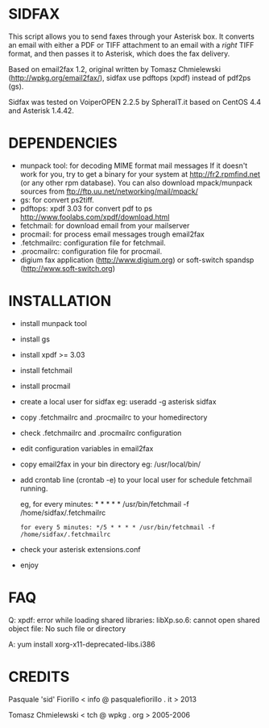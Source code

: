 SIDFAX
======

This script allows you to send faxes through your Asterisk box.
It converts an email with either a PDF or TIFF attachment to an email with a *right*
TIFF format, and then passes it to Asterisk, which does the fax delivery.

Based on email2fax 1.2, original written by Tomasz Chmielewski (http://wpkg.org/email2fax/), sidfax use pdftops (xpdf) instead of pdf2ps (gs).

Sidfax was tested on VoiperOPEN 2.2.5 by SpheraIT.it based on CentOS 4.4 and Asterisk 1.4.42.


DEPENDENCIES
============

- munpack tool:	for decoding MIME format mail messages
                If it doesn't work for you, try to get a binary for your system 
                at http://fr2.rpmfind.net (or any other rpm database).
                You can also download mpack/munpack sources from ftp://ftp.uu.net/networking/mail/mpack/
- gs:           for convert ps2tiff.
- pdftops:      xpdf 3.03 for convert pdf to ps
                http://www.foolabs.com/xpdf/download.html
- fetchmail:    for download email from your mailserver
- procmail:     for process email messages trough email2fax
- .fetchmailrc: configuration file for fetchmail.
- .procmailrc:  configuration file for procmail.
- digium fax application (http://www.digium.org) or soft-switch spandsp (http://www.soft-switch.org)


INSTALLATION
============

- install munpack tool
- install gs
- install xpdf >= 3.03
- install fetchmail
- install procmail
- create a local user for sidfax eg: useradd -g asterisk sidfax
- copy .fetchmailrc and .procmailrc to your homedirectory
- check .fetchmailrc and .procmailrc configuration
- edit configuration variables in email2fax
- copy email2fax in your bin directory eg: /usr/local/bin/
- add crontab line (crontab -e) to your local user for schedule fetchmail running.

    eg, for every minutes: * * * * * /usr/bin/fetchmail -f /home/sidfax/.fetchmailrc

	  for every 5 minutes: */5 * * * * /usr/bin/fetchmail -f /home/sidfax/.fetchmailrc
	
- check your asterisk extensions.conf
- enjoy


FAQ
===
Q: xpdf: error while loading shared libraries: libXp.so.6: cannot open shared object file: No such file or directory

A: yum install xorg-x11-deprecated-libs.i386


CREDITS
=======
Pasquale 'sid' Fiorillo < info @ pasqualefiorillo . it > 2013

Tomasz Chmielewski < tch @ wpkg . org > 2005-2006
